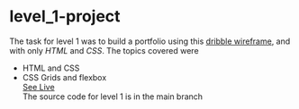# level_1-project
The task for level 1 was to build a portfolio using this [dribble wireframe](https://dribbble.com/shots/11350923-High-Fidelity-Wireframing/attachments/2963018?mode=media), and with  only *HTML* and *CSS*.
The topics covered were
* HTML and CSS
* CSS Grids and flexbox<br>
 [See Live](https://doctdev.netlify.app/) <br>
 The source code for level 1 is in the main branch
